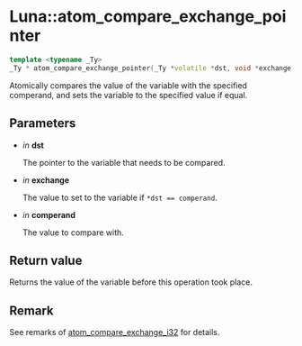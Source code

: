 # Luna::atom_compare_exchange_pointer

```c++
template <typename _Ty>
_Ty * atom_compare_exchange_pointer(_Ty *volatile *dst, void *exchange, void *comperand)
```

Atomically compares the value of the variable with the specified comperand, and sets the variable to the specified value if equal. 



## Parameters
* *in* **dst**

    The pointer to the variable that needs to be compared. 

* *in* **exchange**

    The value to set to the variable if `*dst == comperand`. 

* *in* **comperand**

    The value to compare with. 

## Return value
Returns the value of the variable before this operation took place. 

## Remark
See remarks of [atom_compare_exchange_i32](group___runtime_atomic_1gaf678d9768b4d454a41fccf2b33eb1f2a.md) for details. 

